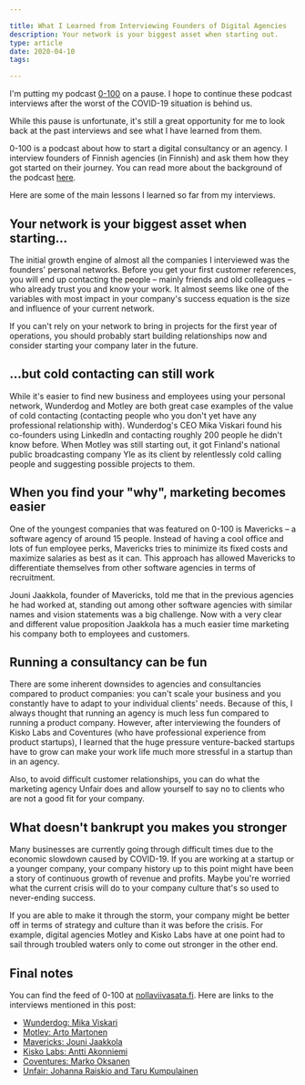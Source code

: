 ```yaml
---

title: What I Learned from Interviewing Founders of Digital Agencies
description: Your network is your biggest asset when starting out.
type: article
date: 2020-04-10
tags:

---
```


I'm putting my podcast [0-100](https://www.nollaviivasata.fi/) on a pause. I hope to continue these podcast interviews after the worst of the COVID-19 situation is behind us.

While this pause is unfortunate, it's still a great opportunity for me to look back at the past interviews and see what I have learned from them.

0-100 is a podcast about how to start a digital consultancy or an agency. I interview founders of Finnish agencies (in Finnish) and ask them how they got started on their journey. You can read more about the background of the podcast [here](/posts/new-podcast-0-100/).

Here are some of the main lessons I learned so far from my interviews.

## Your network is your biggest asset when starting...

The initial growth engine of almost all the companies I interviewed was the founders' personal networks. Before you get your first customer references, you will end up contacting the people – mainly friends and old colleagues – who already trust you and know your work. It almost seems like one of the variables with most impact in your company's success equation is the size and influence of your current network.

If you can't rely on your network to bring in projects for the first year of operations, you should probably start building relationships now and consider starting your company later in the future.

## ...but cold contacting can still work

While it's easier to find new business and employees using your personal network, Wunderdog and Motley are both great case examples of the value of cold contacting (contacting people who you don't yet have any professional relationship with). Wunderdog's CEO Mika Viskari found his co-founders using LinkedIn and contacting roughly 200 people he didn't know before. When Motley was still starting out, it got Finland's national public broadcasting company Yle as its client by relentlessly cold calling people and suggesting possible projects to them.

## When you find your "why", marketing becomes easier

One of the youngest companies that was featured on 0-100 is Mavericks – a software agency of around 15 people. Instead of having a cool office and lots of fun employee perks, Mavericks tries to minimize its fixed costs and maximize salaries as best as it can. This approach has allowed Mavericks to differentiate themselves from other software agencies in terms of recruitment.

Jouni Jaakkola, founder of Mavericks, told me that in the previous agencies he had worked at, standing out among other software agencies with similar names and vision statements was a big challenge. Now with a very clear and different value proposition Jaakkola has a much easier time marketing his company both to employees and customers.

## Running a consultancy can be fun

There are some inherent downsides to agencies and consultancies compared to product companies: you can't scale your business and you constantly have to adapt to your individual clients' needs. Because of this, I always thought that running an agency is much less fun compared to running a product company. However, after interviewing the founders of Kisko Labs and Coventures (who have professional experience from product startups), I learned that the huge pressure venture-backed startups have to grow can make your work life much more stressful in a startup than in an agency.

Also, to avoid difficult customer relationships, you can do what the marketing agency Unfair does and allow yourself to say no to clients who are not a good fit for your company.

## What doesn't bankrupt you makes you stronger

Many businesses are currently going through difficult times due to the economic slowdown caused by COVID-19. If you are working at a startup or a younger company, your company history up to this point might have been a story of continuous growth of revenue and profits. Maybe you're worried what the current crisis will do to your company culture that's so used to never-ending success.

If you are able to make it through the storm, your company might be better off in terms of strategy and culture than it was before the crisis. For example, digital agencies Motley and Kisko Labs have at one point had to sail through troubled waters only to come out stronger in the other end.

## Final notes

You can find the feed of 0-100 at [nollaviivasata.fi](https://www.nollaviivasata.fi/). Here are links to the interviews mentioned in this post:

* [Wunderdog: Mika Viskari](https://www.nollaviivasata.fi/1-wunderdog/)
* [Motley: Arto Martonen](https://www.nollaviivasata.fi/2-motley/)
* [Mavericks: Jouni Jaakkola](https://www.nollaviivasata.fi/7-mavericks/)
* [Kisko Labs: Antti Akonniemi](https://www.nollaviivasata.fi/3-kiskolabs/)
* [Coventures: Marko Oksanen](https://www.nollaviivasata.fi/4-coventures/)
* [Unfair: Johanna Raiskio and Taru Kumpulainen](https://www.nollaviivasata.fi/6-unfair/)
